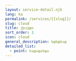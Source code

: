 ```yaml
---
layout: service-detail.njk
lang: ka
permalink: /services/{{slug}}/
slug: cloud
title: ქლაუდი
sort_order: 1
icon: cloud
general_description: სდსდსად
detailed_list:
  - point: სადადასდა
---
```

